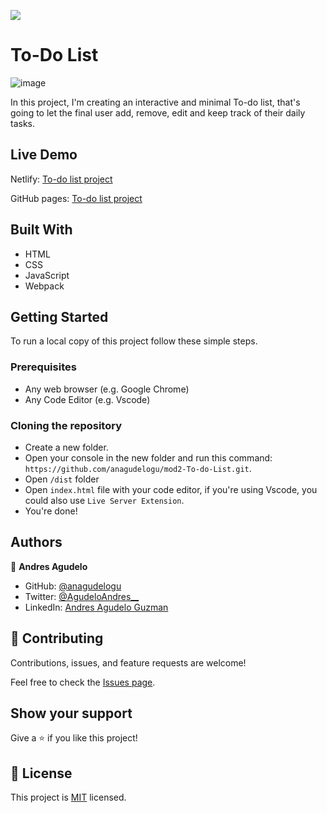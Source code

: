 ![](https://img.shields.io/badge/Microverse-blueviolet)

# To-Do List

![image](https://user-images.githubusercontent.com/77069011/174409929-10442d35-f5ca-43e9-91a7-a209ec9957ce.png)

In this project, I'm creating an interactive and minimal To-do list, that's going to let the final user add, remove, edit and keep track of their daily tasks.

## Live Demo

Netlify: [To-do list project](https://anagudelogu-to-do-list.netlify.app/)

GitHub pages: [To-do list project](https://anagudelogu.github.io/mod2-To-do-List/)

## Built With

- HTML
- CSS
- JavaScript
- Webpack

## Getting Started

To run a local copy of this project follow these simple steps.

### Prerequisites

- Any web browser (e.g. Google Chrome)
- Any Code Editor (e.g. Vscode)

### Cloning the repository

- Create a new folder.
- Open your console in the new folder and run this command: `https://github.com/anagudelogu/mod2-To-do-List.git`.
- Open `/dist` folder
- Open `index.html` file with your code editor, if you're using Vscode, you could also use `Live Server Extension`.
- You're done!

## Authors

👤 **Andres Agudelo**

- GitHub: [@anagudelogu](https://github.com/anagudelogu)
- Twitter: [@AgudeloAndres\_\_](https://twitter.com/AgudeloAndres__)
- LinkedIn: [Andres Agudelo Guzman](https://linkedin.com/in/aagst)

## 🤝 Contributing

Contributions, issues, and feature requests are welcome!

Feel free to check the [Issues page](https://github.com/anagudelogu/mod2-To-do-List/issues).

## Show your support

Give a ⭐️ if you like this project!

## 📝 License

This project is [MIT](./MIT.md) licensed.
